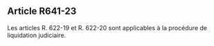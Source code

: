 Article R641-23
----
Les articles R. 622-19 et R. 622-20 sont applicables à la procédure de
liquidation judiciaire.
